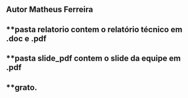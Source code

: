 ## Autor Matheus Ferreira
## **pasta relatorio contem o relatório técnico em .doc e .pdf
## **pasta slide_pdf contem o slide da equipe em .pdf
## **grato. 
